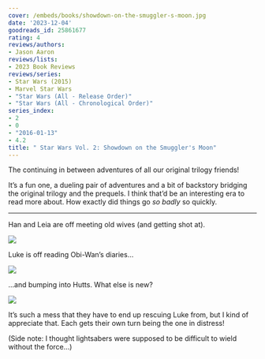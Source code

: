 ```yaml
---
cover: /embeds/books/showdown-on-the-smuggler-s-moon.jpg
date: '2023-12-04'
goodreads_id: 25861677
rating: 4
reviews/authors:
- Jason Aaron
reviews/lists:
- 2023 Book Reviews
reviews/series:
- Star Wars (2015)
- Marvel Star Wars
- "Star Wars (All - Release Order)"
- "Star Wars (All - Chronological Order)"
series_index:
- 2
- 0
- "2016-01-13"
- 4.2
title: " Star Wars Vol. 2: Showdown on the Smuggler's Moon"
---
```


The continuing in between adventures of all our original trilogy friends!

It’s a fun one, a dueling pair of adventures and a bit of backstory bridging the original trilogy and the prequels. I think that’d be an interesting era to read more about. How exactly did things go *so badly* so quickly. 

<!--more-->

---



Han and Leia are off meeting old wives (and getting shot at). 

![](/embeds/books/attachments/star-wars-2015-v2-textbundle-c6670e.png)

Luke is off reading Obi-Wan’s diaries…

![](/embeds/books/attachments/star-wars-2015-v2-textbundle-807a6c.png)

…and bumping into Hutts. What else is new?

![](/embeds/books/attachments/star-wars-2015-v2-textbundle-9b4499.png)

It’s such a mess that they have to end up rescuing Luke from, but I kind of appreciate that. Each gets their own turn being the one in distress!

(Side note: I thought lightsabers were supposed to be difficult to wield without the force…)
